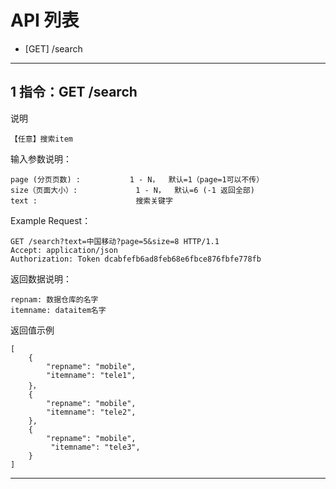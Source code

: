 # API 列表
	

- [GET] /search

----------

## 1 指令：GET /search

说明

	【任意】搜索item

输入参数说明：
	
	page (分页页数) : 			1 - N，  默认=1（page=1可以不传）
	size（页面大小）: 			1 - N，  默认=6 (-1 返回全部)
    text :                      搜索关键字
Example Request：

	GET /search?text=中国移动?page=5&size=8 HTTP/1.1 
	Accept: application/json
	Authorization: Token dcabfefb6ad8feb68e6fbce876fbfe778fb

返回数据说明：
	
	repnam: 数据仓库的名字
	itemname: dataitem名字 
	
返回值示例
        
	[
		{
			"repname": "mobile",
			"itemname": "tele1",
		}，
		{
			"repname": "mobile",
			"itemname": "tele2",
		},
		{
			"repname": "mobile",
			 "itemname": "tele3",
		}
	]

----------



